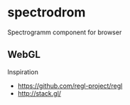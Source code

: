 # spectrodrom

Spectrogramm component for browser

## WebGL

Inspiration

  * https://github.com/regl-project/regl
  * http://stack.gl/
